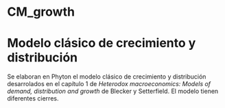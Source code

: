 # CM_growth

# Modelo clásico de crecimiento y distribución

Se elaboran en Phyton el modelo clásico de crecimiento y distribución desarrolados en el capítulo 1 de *Heterodox macroeconomics: Models of demand, distribution and growth* de Blecker y Setterfield. El modelo tienen diferentes cierres. 
